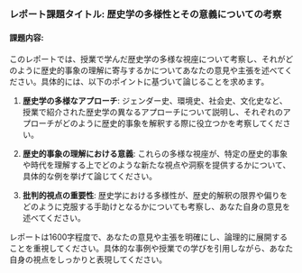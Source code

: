 ### レポート課題タイトル: 歴史学の多様性とその意義についての考察

#### 課題内容:
このレポートでは、授業で学んだ歴史学の多様な視座について考察し、それがどのように歴史的事象の理解に寄与するかについてあなたの意見や主張を述べてください。具体的には、以下のポイントに基づいて論じることを求めます。

1. **歴史学の多様なアプローチ**: ジェンダー史、環境史、社会史、文化史など、授業で紹介された歴史学の異なるアプローチについて説明し、それぞれのアプローチがどのように歴史的事象を解釈する際に役立つかを考察してください。

2. **歴史的事象の理解における意義**: これらの多様な視座が、特定の歴史的事象や時代を理解する上でどのような新たな視点や洞察を提供するかについて、具体的な例を挙げて論じてください。

3. **批判的視点の重要性**: 歴史学における多様性が、歴史的解釈の限界や偏りをどのように克服する手助けとなるかについても考察し、あなた自身の意見を述べてください。

レポートは1600字程度で、あなたの意見や主張を明確にし、論理的に展開することを重視してください。具体的な事例や授業での学びを引用しながら、あなた自身の視点をしっかりと表現してください。